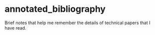# annotated_bibliography
Brief notes that help me remember the details of technical papers that I have read.
